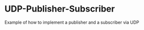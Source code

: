 UDP-Publisher-Subscriber
========================

Example of how to implement a publisher and a subscriber via UDP
